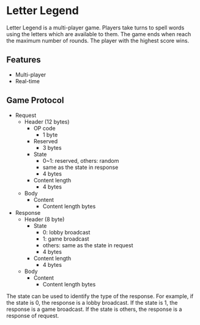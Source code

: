# Letter Legend

Letter Legend is a multi-player game. Players take turns to spell words using the letters which are available to them. The game ends when reach the maximum number of rounds. The player with the highest score wins.

## Features

- Multi-player
- Real-time

## Game Protocol

- Request
    - Header (12 bytes)
        - OP code
            - 1 byte
        - Reserved
            - 3 bytes
        - State
            - 0~1: reserved, others: random
            - same as the state in response
            - 4 bytes 
        - Content length
            - 4 bytes
    - Body
        - Content
            - Content length bytes
- Response
    - Header (8 byte)
        - State
            - 0: lobby broadcast
            - 1: game broadcast
            - others: same as the state in request
            - 4 bytes 
        - Content length
            - 4 bytes
    - Body
        - Content
            - Content length bytes

The state can be used to identify the type of the response. For example, if the state is 0, the response is a lobby broadcast. If the state is 1, the response is a game broadcast. If the state is others, the response is a response of request.
